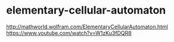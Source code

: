 # elementary-cellular-automaton

http://mathworld.wolfram.com/ElementaryCellularAutomaton.html
https://www.youtube.com/watch?v=W1zKu3fDQR8
